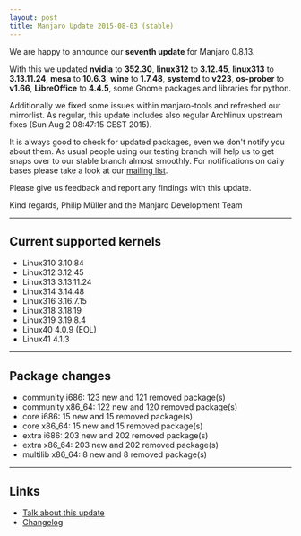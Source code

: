 ```yaml
---
layout: post
title: Manjaro Update 2015-08-03 (stable)
---
```


We are happy to announce our **seventh update** for Manjaro 0.8.13.

With this we updated **nvidia** to **352.30**, **linux312** to **3.12.45**, **linux313** to **3.13.11.24**, **mesa** to **10.6.3**, **wine** to **1.7.48**, **systemd** to **v223**, **os-prober** to **v1.66**, **LibreOffice** to **4.4.5**, some Gnome packages and libraries for python.

Additionally we fixed some issues within manjaro-tools and refreshed our mirrorlist. As regular, this update includes also regular Archlinux upstream fixes (Sun Aug 2 08:47:15 CEST 2015).

It is always good to check for updated packages, even we don't notify you about them. As usual people using our testing branch will help us to get snaps over to our stable branch almost smoothly. For notifications on daily bases please take a look at our [mailing list](https://lists.manjaro.org/pipermail/manjaro-packages/).


Please give us feedback and report any findings with this update.

Kind regards,
Philip Müller and the Manjaro Development Team

----

## Current supported kernels

* Linux310 3.10.84
* Linux312 3.12.45
* Linux313 3.13.11.24
* Linux314 3.14.48
* Linux316 3.16.7.15
* Linux318 3.18.19
* Linux319 3.19.8.4
* Linux40  4.0.9 (EOL)
* Linux41  4.1.3

----

## Package changes

* community i686:  123 new and 121 removed package(s)
* community x86_64:  122 new and 120 removed package(s)
* core i686:  15 new and 15 removed package(s)
* core x86_64:  15 new and 15 removed package(s)
* extra i686:  203 new and 202 removed package(s)
* extra x86_64:  203 new and 202 removed package(s)
* multilib x86_64:  8 new and 8 removed package(s)

----

## Links

* [Talk about this update](https://forum.manjaro.org/index.php?topic=24797.0)
* [Changelog](https://lists.manjaro.org/pipermail/manjaro-packages/Week-of-Mon-20150803/003828.html)
